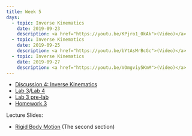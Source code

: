 ```yaml
---
title: Week 5
days:
  - topic: Inverse Kinematics
    date: 2019-09-23
    description: <a href="https://youtu.be/KPjro1_0kAk">(Video)</a>
  - topic: Inverse Kinematics
    date: 2019-09-25
    description: <a href="https://youtu.be/bYtAsMrBcGc">(Video)</a>
  - topic: Inverse Kinematics
    date: 2019-09-27
    description: <a href="https://youtu.be/VOmgviy5KmM">(Video)</a>
---
```


- [Discussion 4: Inverse Kinematics](../assets/discussions/D4___Inverse_Kinematics.pdf)
- [Lab 3](../assets/labs/lab3/lab3.zip)/[Lab 4](../assets/labs/lab4/lab4.zip)
- [Lab 3 pre-lab](../assets/labs/lab3/lab3prelab.zip)
- [Homework 3](../assets/hw/HW3-fall2019.pdf)

Lecture Slides:
- [Rigid Body Motion](../assets/lectures/refs/Kinematics_MLS_Chap3.pdf) (The second section)

